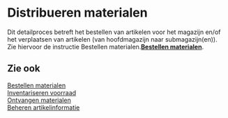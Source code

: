 # Distribueren materialen

Dit detailproces betreft het bestellen van artikelen voor het magazijn en/of het verplaatsen van artikelen (van hoofdmagazijn naar submagazijn(en)). Zie hiervoor de instructie Bestellen materialen.**[Bestellen materialen](../onderhouden/logistiek/bestellen-materialen/)**.

## Zie ook

[Bestellen materialen](../bestellen-materialen/)  
[Inventariseren voorraad](../inventariseren-voorraad/)  
[Ontvangen materialen](../ontvangen-materialen/)  
[Beheren artikelinformatie](../beheren-artikelinformatie/)  
